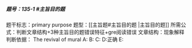 ##### 题号：135-1 #主旨目的题
题干标志：primary purpose
题型：[[主旨题#主旨目的题 |主旨目的题]] 
所需公式：判断文章结构+3种主旨目的题错误特征+gre阅读错误
文章结构：现象解释
判断依据： The revival of mural 
A:
B:
C:
D:正确
E:


